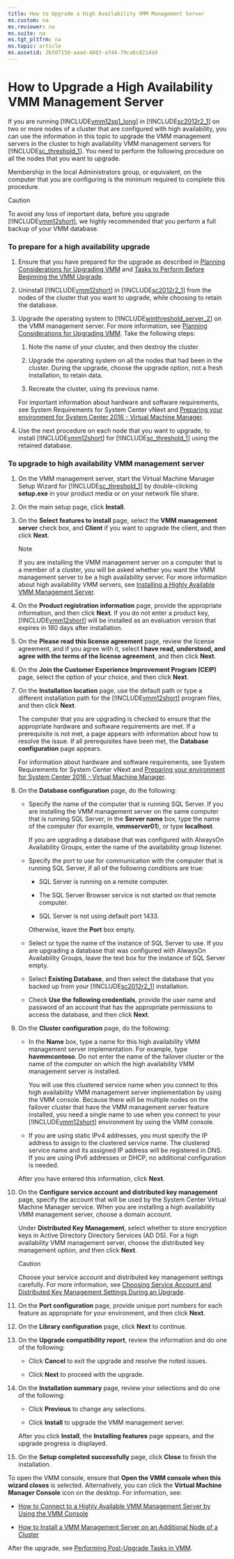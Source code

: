 ```yaml
---
title: How to Upgrade a High Availability VMM Management Server
ms.custom: na
ms.reviewer: na
ms.suite: na
ms.tgt_pltfrm: na
ms.topic: article
ms.assetid: 2b507150-aaad-4883-a744-79ca6c8214a9
---
```

# How to Upgrade a High Availability VMM Management Server
If you are running [!INCLUDE[vmm12sp1_long](../Token/vmm12sp1_long_md.md)] in [!INCLUDE[sc2012r2_1](../Token/sc2012r2_1_md.md)] on two or more nodes of a cluster that are configured with high availability, you can use the information in this topic to upgrade the VMM management servers in the cluster to high availability VMM management servers for [!INCLUDE[sc_threshold_1](../Token/sc_threshold_1_md.md)]. You need to perform the following procedure on all the nodes that you want to upgrade.

Membership in the local Administrators group, or equivalent, on the computer that you are configuring is the minimum required to complete this procedure.

> [!CAUTION]
> To avoid any loss of important data, before you upgrade [!INCLUDE[vmm12short](../Token/vmm12short_md.md)], we highly recommended that you perform a full backup of your VMM database.

### To prepare for a high availability upgrade

1.  Ensure that you have prepared for the upgrade as described in [Planning Considerations for Upgrading VMM](../Topic/Planning-Considerations-for-Upgrading-VMM.md) and [Tasks to Perform Before Beginning the VMM Upgrade](../Topic/Tasks-to-Perform-Before-Beginning-the-VMM-Upgrade.md).

2.  Uninstall [!INCLUDE[vmm12short](../Token/vmm12short_md.md)] in [!INCLUDE[sc2012r2_1](../Token/sc2012r2_1_md.md)] from the nodes of the cluster that you want to upgrade, while choosing to retain the database.

3.  Upgrade the operating system to [!INCLUDE[winthreshold_server_2](../Token/winthreshold_server_2_md.md)] on the VMM management server. For more information, see [Planning Considerations for Upgrading VMM](../Topic/Planning-Considerations-for-Upgrading-VMM.md).  Take the following steps:

    1.  Note the name of your cluster, and then destroy the cluster.

    2.  Upgrade the operating system on all the nodes that had been in the cluster. During the upgrade, choose the upgrade option, not a fresh installation, to retain data.

    3.  Recreate the cluster, using its previous name.

    For important information about hardware and software requirements, see System Requirements for System Center vNext and [Preparing your environment for System Center 2016 - Virtual Machine Manager](../Topic/Preparing-your-environment-for-System-Center-2016---Virtual-Machine-Manager.md).

4.  Use the next procedure on each node that you want to upgrade, to install [!INCLUDE[vmm12short](../Token/vmm12short_md.md)] for [!INCLUDE[sc_threshold_1](../Token/sc_threshold_1_md.md)] using the retained database.

### To upgrade to high availability VMM management server

1.  On the VMM management server, start the Virtual Machine Manager Setup Wizard for [!INCLUDE[sc_threshold_1](../Token/sc_threshold_1_md.md)] by double\-clicking **setup.exe** in your product media or on your network file share.

2.  On the main setup page, click **Install**.

3.  On the **Select features to install** page, select the **VMM management server** check box, and **Client** if you want to upgrade the client, and then click **Next**.

    > [!NOTE]
    > If you are installing the VMM management server on a computer that is a member of a cluster, you will be asked whether you want the VMM management server to be a high availability server. For more information about high availability VMM servers, see [Installing a Highly Available VMM Management Server](../Topic/Installing-a-Highly-Available-VMM-Management-Server.md).

4.  On the **Product registration information** page, provide the appropriate information, and then click **Next**. If you do not enter a product key, [!INCLUDE[vmm12short](../Token/vmm12short_md.md)] will be installed as an evaluation version that expires in 180 days after installation.

5.  On the **Please read this license agreement** page, review the license agreement, and if you agree with it, select **I have read, understood, and agree with the terms of the license agreement**, and then click **Next**.

6.  On the **Join the Customer Experience Improvement Program \(CEIP\)** page, select the option of your choice, and then click **Next**.

7.  On the **Installation location** page, use the default path or type a different installation path for the [!INCLUDE[vmm12short](../Token/vmm12short_md.md)] program files, and then click **Next**.

    The computer that you are upgrading is checked to ensure that the appropriate hardware and software requirements are met. If a prerequisite is not met, a page appears with information about how to resolve the issue. If all prerequisites have been met, the **Database configuration** page appears.

    For information about hardware and software requirements, see System Requirements for System Center vNext and [Preparing your environment for System Center 2016 - Virtual Machine Manager](../Topic/Preparing-your-environment-for-System-Center-2016---Virtual-Machine-Manager.md).

8.  On the **Database configuration** page, do the following:

    -   Specify the name of the computer that is running SQL Server. If you are installing the VMM management server on the same computer that is running SQL Server, in the **Server name** box, type the name of the computer \(for example, **vmmserver01**\), or type **localhost**.

        If you are upgrading a database that was configured with AlwaysOn Availability Groups, enter the name of the availability group listener.

    -   Specify the port to use for communication with the computer that is running SQL Server, if all of the following conditions are true:

        -   SQL Server is running on a remote computer.

        -   The SQL Server Browser service is not started on that remote computer.

        -   SQL Server is not using default port 1433.

        Otherwise, leave the **Port** box empty.

    -   Select or type the name of the instance of SQL Server to use. If you are upgrading a database that was configured with AlwaysOn Availability Groups, leave the text box for the instance of SQL Server empty.

    -   Select **Existing Database**, and then select the database that you backed up from your [!INCLUDE[sc2012r2_1](../Token/sc2012r2_1_md.md)] installation.

    -   Check **Use the following credentials**, provide the user name and password of an account that has the appropriate permissions to access the database, and then click **Next**.

9. On the **Cluster configuration** page, do the following:

    -   In the **Name** box, type a name for this high availability VMM management server implementation. For example, type **havmmcontoso**. Do not enter the name of the failover cluster or the name of the computer on which the high availability VMM management server is installed.

        You will use this clustered service name when you connect to this high availability VMM management server implementation by using the VMM console. Because there will be multiple nodes on the failover cluster that have the VMM management server feature installed, you need a single name to use when you connect to your [!INCLUDE[vmm12short](../Token/vmm12short_md.md)] environment by using the VMM console.

    -   If you are using static IPv4 addresses, you must specify the IP address to assign to the clustered service name. The clustered service name and its assigned IP address will be registered in DNS. If you are using IPv6 addresses or DHCP, no additional configuration is needed.

    After you have entered this information, click **Next**.

10. On the **Configure service account and distributed key management** page, specify the account that will be used by the System Center Virtual Machine Manager service. When you are installing a high availability VMM management server, choose a domain account.

    Under **Distributed Key Management**, select whether to store encryption keys in Active Directory Directory Services \(AD DS\). For a high availability VMM management server, choose the distributed key management option, and then click **Next**.

    > [!CAUTION]
    > Choose your service account and distributed key management settings carefully. For more information, see [Choosing Service Account and Distributed Key Management Settings During an Upgrade](../Topic/Choosing-Service-Account-and-Distributed-Key-Management-Settings-During-an-Upgrade.md).

11. On the **Port configuration** page, provide unique port numbers for each feature as appropriate for your environment, and then click **Next**.

12. On the **Library configuration** page, click **Next** to continue.

13. On the **Upgrade compatibility report**, review the information and do one of the following:

    -   Click **Cancel** to exit the upgrade and resolve the noted issues.

    -   Click **Next** to proceed with the upgrade.

14. On the **Installation summary** page, review your selections and do one of the following:

    -   Click **Previous** to change any selections.

    -   Click **Install** to upgrade the VMM management server.

    After you click **Install**, the **Installing features** page appears, and the upgrade progress is displayed.

15. On the **Setup completed successfully** page, click **Close** to finish the installation.

To open the VMM console, ensure that **Open the VMM console when this wizard closes** is selected. Alternatively, you can click the **Virtual Machine Manager Console** icon on the desktop. For information, see:

-   [How to Connect to a Highly Available VMM Management Server by Using the VMM Console](../Topic/How-to-Connect-to-a-Highly-Available-VMM-Management-Server-by-Using-the-VMM-Console.md)

-   [How to Install a VMM Management Server on an Additional Node of a Cluster](../Topic/How-to-Install-a-VMM-Management-Server-on-an-Additional-Node-of-a-Cluster.md)

After the upgrade, see [Performing Post-Upgrade Tasks in VMM](../Topic/Performing-Post-Upgrade-Tasks-in-VMM.md).

